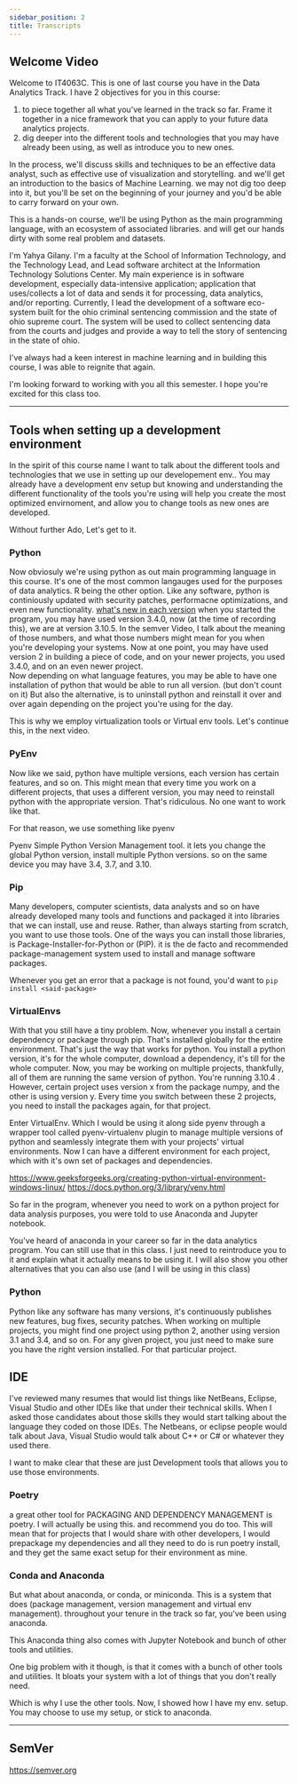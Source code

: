 ```yaml
---
sidebar_position: 2
title: Transcripts
---
```

## Welcome Video


Welcome to IT4063C. This is one of last course you have in the Data Analytics Track.
I have 2 objectives for you in this course:
1. to piece together all what you've learned in the track so far. Frame it together in a nice framework that you can apply to your future data analytics projects.
2. dig deeper into the different tools and technologies that you may have already been using, as well as introduce you to new ones.

In the process, we'll discuss skills and techniques to be an effective data analyst, such as effective use of visualization and storytelling. and we'll get an introduction to the basics of Machine Learning. we may not dig too deep into it, but you'll be set on the beginning of your journey and you'd be able to carry forward on your own.

This is a hands-on course, we'll be using Python as the main programming language, with an ecosystem of associated libraries. and will get our hands dirty with some real problem and datasets.

I'm Yahya Gilany. I'm a faculty at the School of Information Technology, and the Technology Lead, and Lead software architect at the Information Technology Solutions Center. My main experience is in software development, especially data-intensive application; application that uses/collects a lot of data and sends it for processing, data analytics, and/or reporting.
Currently, I lead the development of a software eco-system built for the ohio criminal sentencing commission and the state of ohio supreme court. The system will be used to collect sentencing data from the courts and judges and provide a way to tell the story of sentencing in the state of ohio.

I've always had a keen interest in machine learning and in building this course, I was able to reignite that again.

I'm looking forward to working with you all this semester. I hope you're excited for this class too.

___________________________

## Tools when setting up a development environment
In the spirit of this course name I want to talk about the different tools and technologies that we use in setting up our developement env.. You may already have a development env setup
but knowing and understanding the different functionality of the tools you're using will help you create the most optimized envirnoment, and allow you to change tools as new ones are developed.

Without further Ado, Let's get to it.

### Python
Now obviosuly we're using python as out main programming language in this course. It's one of the most common langauges used for the purposes of data analytics. R being the other option.
Like any software, python is continiously updated with security patches, performacne optimizations, and even new functionality.
[what's new in each version](https://docs.python.org/3/whatsnew/index.html)
when you started the program, you may have used version 3.4.0, now (at the time of recording this), we are at version 3.10.5. In the semver Video, I talk about the meaning of those numbers,
and what those numbers might mean for you when you're developing your systems. 
Now at one point, you may have used version 2 in building a piece of code, and on your newer projects, you used 3.4.0, and on an even newer project. \
Now depending on what language features, you may be able to have one installation of python that would be able to run all version. (but don't count on it)
But also the alternative, is to uninstall python and reinstall it over and over again depending on the project you're using for the day. 

This is why we employ virtualization tools or Virtual env tools. Let's continue this, in the next video.


### PyEnv
Now like we said, python have multiple versions, each version has certain features, and so on. 
This might mean that every time you work on a different projects, that uses a different version, you may need to reinstall python with the appropriate version. That's ridiculous. No one want to work like that.

For that reason, we use something like pyenv

Pyenv Simple Python Version Management tool. it lets you change the global Python version, install multiple Python versions. so on the same device you may have 3.4, 3.7, and 3.10.


### Pip
Many developers, computer scientists, data analysts and so on have already developed many tools and functions and packaged it into libraries that we can install, use and reuse. Rather, than always starting from scratch, you want to use those tools.
One of the ways you can install those libraries, is Package-Installer-for-Python or (PIP).
it is the de facto and recommended package-management system used to install and manage software packages.

Whenever you get an error that a package is not found, you'd want to `pip install <said-package>`

### VirtualEnvs
With that you still have a tiny problem. Now, whenever you install a certain dependency or package through pip. That's installed globally for the entire environment. That's just the way that works for python. You install a python version, it's for the whole computer, download a dependency, it's till for the whole computer. 
Now, you may be working on multiple projects, thankfully, all of them are running the same version of python. You're running 3.10.4 . However, certain project uses version x from the package numpy, and the other is using version y. Every time you switch between these 2 projects, you need to install the packages again, for that project.

Enter VirtualEnv. Which I would be using it along side pyenv through a wrapper tool called pyenv-virtualenv plugin to manage multiple versions of python and seamlessly integrate them with your projects' virtual environments. Now I can have a different environment for each project, which with it's own set of packages and dependencies.

https://www.geeksforgeeks.org/creating-python-virtual-environment-windows-linux/
https://docs.python.org/3/library/venv.html



So far in the program, whenever you need to work on a python project for data analysis purposes, you were told to use Anaconda and Jupyter notebook. 

You've heard of anaconda in your career so far in the data analytics program. You can still use that in this class. I just need to reintroduce you to it and explain what it actually means to be using it. I will also show you other alternatives that you can also use (and I will be using in this class)

### Python
Python like any software has many versions, it's continuously publishes new features, bug fixes, security patches. When working on multiple projects, you might find one project using python 2, another using version 3.1 and 3.4, and so on. For any given project, you just need to make sure you have the right version installed. For that particular project.






## IDE
I've reviewed many resumes that would list things like NetBeans, Eclipse, Visual Studio and other IDEs like that under their technical skills. When I asked those candidates about those skills they would start talking about the language they coded on those IDEs. The Netbeans, or eclipse people would talk about Java, Visual Studio would talk about C++ or C# or whatever they used there.

I want to make clear that these are just Development tools that allows you to use those environments. 

### Poetry
a great other tool for PACKAGING AND DEPENDENCY MANAGEMENT is poetry. I will actually be using this. and recommend you do too. 
This will mean that for projects that I would share with other developers, I would prepackage my dependencies and all they need to do is run poetry install, and they get the same exact setup for their environment as mine. 



### Conda and Anaconda

But what about anaconda, or conda, or miniconda. This is a system that does (package management, version management and virtual env management). throughout your tenure in the track so far, you've been using anaconda.

This Anaconda thing also comes with Jupyter Notebook and bunch of other tools and utilities.

One big problem with it though, is that it comes with a bunch of other tools and utilities. It bloats your system with a lot of things that you don't really need. 

Which is why I use the other tools. Now, I showed how I have my env. setup. You may choose to use my setup, or stick to anaconda.

___________________________

## SemVer
https://semver.org